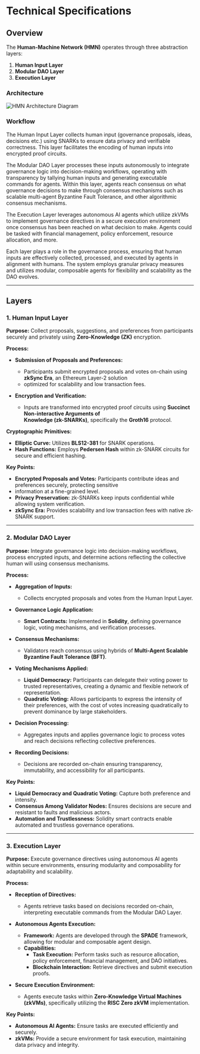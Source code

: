 # Technical Specifications

## Overview

The **Human-Machine Network (HMN)** operates through three abstraction layers:

1. **Human Input Layer**
2. **Modular DAO Layer**
3. **Execution Layer**

### Architecture

![HMN Architecture Diagram](docs/architecture_diagram.png)

### Workflow

The Human Input Layer collects human input (governance proposals, ideas, decisions etc.) using SNARKs to ensure data
privacy and verifiable correctness. This layer facilitates the encoding of human inputs into encrypted proof circuits.

The Modular DAO Layer processes these inputs autonomously to integrate governance logic into decision-making workflows,
operating with transparency by tallying human inputs and generating executable commands for agents. Within this layer,
agents reach consensus on what governance decisions to make through consensus mechanisms such as scalable multi-agent
Byzantine Fault Tolerance, and other algorithmic consensus mechanisms.

The Execution Layer leverages autonomous AI agents which utilize zkVMs to implement governance directives in a secure
execution environment once consensus has been reached on what decision to make. Agents could be tasked with financial
management, policy enforcement, resource allocation, and more.

Each layer plays a role in the governance process, ensuring that human inputs are effectively collected, processed, and
executed by agents in alignment with humans. The system employs granular privacy measures and utilizes modular,
composable agents for flexibility and scalability as the DAO evolves.

---

## Layers

### 1. Human Input Layer

**Purpose:**
Collect proposals, suggestions, and preferences from participants securely and privately using **Zero-Knowledge (ZK)** encryption.

**Process:**

- **Submission of Proposals and Preferences:**

  - Participants submit encrypted proposals and votes on-chain using **zkSync Era**, an Ethereum Layer-2 solution
  - optimized for scalability and low transaction fees.

- **Encryption and Verification:**
  - Inputs are transformed into encrypted proof circuits using **Succinct Non-interactive Arguments of\
    Knowledge (zk-SNARKs)**, specifically the **Groth16** protocol.

**Cryptographic Primitives:**

- **Elliptic Curve:** Utilizes **BLS12-381** for SNARK operations.
- **Hash Functions:** Employs **Pedersen Hash** within zk-SNARK circuits for secure and efficient hashing.

**Key Points:**

- **Encrypted Proposals and Votes:** Participants contribute ideas and preferences securely, protecting sensitive
- information at a fine-grained level.
- **Privacy Preservation:** zk-SNARKs keep inputs confidential while allowing system verification.
- **zkSync Era:** Provides scalability and low transaction fees with native zk-SNARK support.

---

### 2. Modular DAO Layer

**Purpose:**
Integrate governance logic into decision-making workflows, process encrypted inputs, and determine actions reflecting
the collective human will using consensus mechanisms.

**Process:**

- **Aggregation of Inputs:**

  - Collects encrypted proposals and votes from the Human Input Layer.

- **Governance Logic Application:**

  - **Smart Contracts:** Implemented in **Solidity**, defining governance logic, voting mechanisms, and verification processes.

- **Consensus Mechanisms:**

  - Validators reach consensus using hybrids of **Multi-Agent Scalable Byzantine Fault Tolerance (BFT)**.

- **Voting Mechanisms Applied:**

  - **Liquid Democracy:** Participants can delegate their voting power to trusted representatives, creating a dynamic
    and flexible network of representation.
  - **Quadratic Voting:** Allows participants to express the intensity of their preferences, with the cost of votes
    increasing quadratically to prevent dominance by large stakeholders.

- **Decision Processing:**

  - Aggregates inputs and applies governance logic to process votes and reach decisions reflecting collective preferences.

- **Recording Decisions:**
  - Decisions are recorded on-chain ensuring transparency, immutability, and accessibility for all participants.

**Key Points:**

- **Liquid Democracy and Quadratic Voting:** Capture both preference and intensity.
- **Consensus Among Validator Nodes:** Ensures decisions are secure and resistant to faults and malicious actors.
- **Automation and Trustlessness:** Solidity smart contracts enable automated and trustless governance operations.

---

### 3. Execution Layer

**Purpose:**
Execute governance directives using autonomous AI agents within secure environments, ensuring modularity and composability
for adaptability and scalability.

**Process:**

- **Reception of Directives:**

  - Agents retrieve tasks based on decisions recorded on-chain, interpreting executable commands from the Modular DAO Layer.

- **Autonomous Agents Execution:**

  - **Framework:** Agents are developed through the **SPADE** framework, allowing for modular and composable agent design.
  - **Capabilities:**
    - **Task Execution:** Perform tasks such as resource allocation, policy enforcement, financial management, and DAO initiatives.
    - **Blockchain Interaction:** Retrieve directives and submit execution proofs.

- **Secure Execution Environment:**
  - Agents execute tasks within **Zero-Knowledge Virtual Machines (zkVMs)**, specifically utilizing the **RISC Zero zkVM**
    implementation.

**Key Points:**

- **Autonomous AI Agents:** Ensure tasks are executed efficiently and securely.
- **zkVMs:** Provide a secure environment for task execution, maintaining data privacy and integrity.
